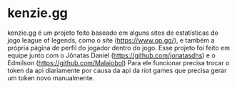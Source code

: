# kenzie.gg
kenzie.gg é um projeto feito baseado em alguns sites de estatísticas do jogo league of legends, como o site (https://www.op.gg/), e também a própria página de perfil do jogador dentro do jogo. 
Esse projeto foi feito em equipe junto com o Jônatas Daniel (https://github.com/jonatasdhs) e o Edmilson (https://github.com/Malaiobol)
Para ele funcionar precisa trocar o token da api diariamente por causa da api da riot games que precisa gerar um token novo manualmente.
